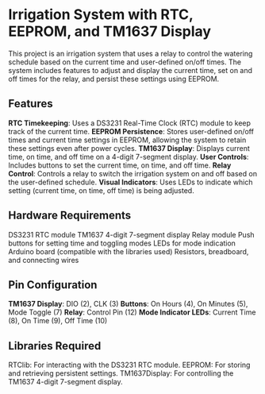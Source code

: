 # Irrigation System with RTC, EEPROM, and TM1637 Display

This project is an irrigation system that uses a relay to control the watering schedule based on the current time and user-defined on/off times. The system includes features to adjust and display the current time, set on and off times for the relay, and persist these settings using EEPROM.

## Features

 **RTC Timekeeping**: Uses a DS3231 Real-Time Clock (RTC) module to keep track of the current time.
 **EEPROM Persistence**: Stores user-defined on/off times and current time settings in EEPROM, allowing the system to retain these settings even after power cycles.
 **TM1637 Display**: Displays current time, on time, and off time on a 4-digit 7-segment display.
 **User Controls**: Includes buttons to set the current time, on time, and off time.
 **Relay Control**: Controls a relay to switch the irrigation system on and off based on the user-defined schedule.
 **Visual Indicators**: Uses LEDs to indicate which setting (current time, on time, off time) is being adjusted.

## Hardware Requirements

 DS3231 RTC module
 TM1637 4-digit 7-segment display
 Relay module
 Push buttons for setting time and toggling modes
 LEDs for mode indication
 Arduino board (compatible with the libraries used)
 Resistors, breadboard, and connecting wires

## Pin Configuration

 **TM1637 Display**: DIO (2), CLK (3)
 **Buttons**: On Hours (4), On Minutes (5), Mode Toggle (7)
 **Relay**: Control Pin (12)
 **Mode Indicator LEDs**: Current Time (8), On Time (9), Off Time (10)
## Libraries Required

 RTClib: For interacting with the DS3231 RTC module.
 EEPROM: For storing and retrieving persistent settings.
 TM1637Display: For controlling the TM1637 4-digit 7-segment display.
